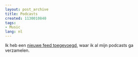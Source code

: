 ```yaml
---
layout: post_archive
title: Podcasts
created: 1130010840
tags:
- Music
lang: nl
---
```

Ik heb een [nieuwe feed toegevoegd](/aggregator/categories/4), waar ik al mijn podcasts ga verzamelen. 
